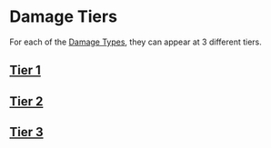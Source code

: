 # Damage Tiers

For each of the [Damage Types](../Damage%20Types/{Damage%20Types}.md), they can appear at 3 different tiers.

## [Tier 1](Tier%201.md)

## [Tier 2](Tier%202.md)

## [Tier 3](Tier%203.md)
